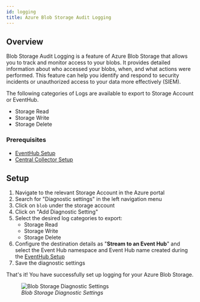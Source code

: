 ```yaml
---
id: logging
title: Azure Blob Storage Audit Logging
---
```


## Overview

Blob Storage Audit Logging is a feature of Azure Blob Storage that allows you to track and monitor access to your blobs. It provides detailed information about who accessed your blobs, when, and what actions were performed. This feature can help you identify and respond to security incidents or unauthorized access to your data more effectively (SIEM).

The following categories of Logs are available to export to Storage Account or EventHub. 

- Storage Read
- Storage Write
- Storage Delete

### Prerequisites

- [EventHub Setup](../../bootstrapping/data-ingestion)
- [Central Collector Setup](../../bootstrapping/collector-setup)

## Setup

1. Navigate to the relevant Storage Account in the Azure portal
2. Search for "Diagnostic settings" in the left navigation menu
3. Click on `blob` under the storage account
4. Click on "Add Diagnostic Setting"
5. Select the desired log categories to export:
    - Storage Read
    - Storage Write
    - Storage Delete
5. Configure the destination details as "**Stream to an Event Hub**" and select the Event Hub namespace and Event Hub name created during the [EventHub Setup](../../bootstrapping/data-ingestion)
6. Save the diagnostic settings

That's it! You have successfully set up logging for your Azure Blob Storage.

<figure data-zoomable align="left">
    <img
        src="/img/docs/azure-monitoring/blob-store-diag-settings.webp"
        alt="Blob Storage Diagnostic Settings"
    />
    <figcaption>
        <i>
        Blob Storage Diagnostic Settings
        </i>
    </figcaption>
</figure>